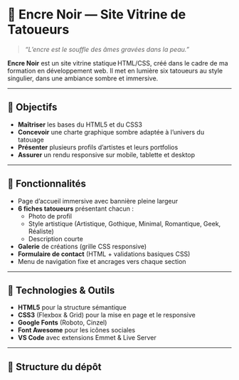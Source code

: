 # 🖤 Encre Noir — Site Vitrine de Tatoueurs

> _“L’encre est le souffle des âmes gravées dans la peau.”_

**Encre Noir** est un site vitrine statique HTML/CSS, créé dans le cadre de ma formation en développement web. Il met en lumière six tatoueurs au style singulier, dans une ambiance sombre et immersive.

---

## 🎯 Objectifs

- **Maîtriser** les bases du HTML5 et du CSS3  
- **Concevoir** une charte graphique sombre adaptée à l’univers du tatouage  
- **Présenter** plusieurs profils d’artistes et leurs portfolios  
- **Assurer** un rendu responsive sur mobile, tablette et desktop  

---

## 🚀 Fonctionnalités

- Page d’accueil immersive avec bannière pleine largeur  
- **6 fiches tatoueurs** présentant chacun :
  - Photo de profil
  - Style artistique (Artistique, Gothique, Minimal, Romantique, Geek, Réaliste)
  - Description courte  
- **Galerie** de créations (grille CSS responsive)  
- **Formulaire de contact** (HTML + validations basiques CSS)  
- Menu de navigation fixe et ancrages vers chaque section  

---

## 🔧 Technologies & Outils

- **HTML5** pour la structure sémantique  
- **CSS3** (Flexbox & Grid) pour la mise en page et le responsive  
- **Google Fonts** (Roboto, Cinzel)  
- **Font Awesome** pour les icônes sociales  
- **VS Code** avec extensions Emmet & Live Server  

---

## 📂 Structure du dépôt